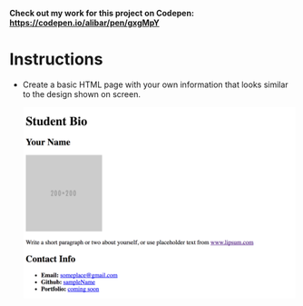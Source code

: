 __Check out my work for this project on Codepen: https://codepen.io/alibar/pen/gxgMpY__

# Instructions

* Create a basic HTML page with your own information that looks similar to the design shown on screen.

  ![Make it look like this](demo.png)
